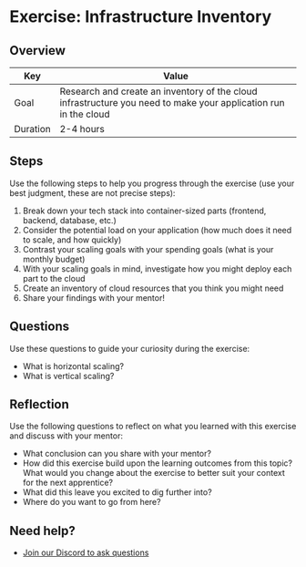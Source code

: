 # Exercise: Infrastructure Inventory

## Overview

| Key | Value |
| --- | --- |
| Goal | Research and create an inventory of the cloud infrastructure you need to make your application run in the cloud |
| Duration | 2-4 hours |

## Steps

Use the following steps to help you progress through the exercise (use your best judgment, these are not precise steps):

1. Break down your tech stack into container-sized parts (frontend, backend, database, etc.)
2. Consider the potential load on your application (how much does it need to scale, and how quickly)
3. Contrast your scaling goals with your spending goals (what is your monthly budget)
4. With your scaling goals in mind, investigate how you might deploy each part to the cloud
5. Create an inventory of cloud resources that you think you might need
6. Share your findings with your mentor!

## Questions

Use these questions to guide your curiosity during the exercise:

- What is horizontal scaling?
- What is vertical scaling?

## Reflection

Use the following questions to reflect on what you learned with this exercise and discuss with your mentor:

- What conclusion can you share with your mentor?
- How did this exercise build upon the learning outcomes from this topic? What would you change about the exercise to better suit your context for the next apprentice?
- What did this leave you excited to dig further into? 
- Where do you want to go from here?

## Need help?

- [Join our Discord to ask questions](https://discord.gg/bDVYvG3Czd)
